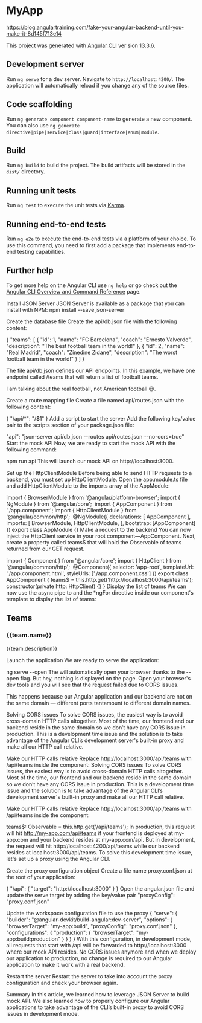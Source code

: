 # MyApp
https://blog.angulartraining.com/fake-your-angular-backend-until-you-make-it-8d145f713e14

This project was generated with [Angular CLI](https://github.com/angular/angular-cli) ver
sion 13.3.6.

## Development server

Run `ng serve` for a dev server. Navigate to `http://localhost:4200/`. The application will automatically reload if you change any of the source files.

## Code scaffolding

Run `ng generate component component-name` to generate a new component. You can also use `ng generate directive|pipe|service|class|guard|interface|enum|module`.

## Build

Run `ng build` to build the project. The build artifacts will be stored in the `dist/` directory.

## Running unit tests

Run `ng test` to execute the unit tests via [Karma](https://karma-runner.github.io).

## Running end-to-end tests

Run `ng e2e` to execute the end-to-end tests via a platform of your choice. To use this command, you need to first add a package that implements end-to-end testing capabilities.

## Further help

To get more help on the Angular CLI use `ng help` or go check out the [Angular CLI Overview and Command Reference](https://angular.io/cli) page.

Install JSON Server
JSON Server is available as a package that you can install with NPM:
npm install --save json-server

Create the database file
Create the api/db.json file with the following content:

{
  "teams": [
    {
      "id": 1,
      "name": "FC Barcelona",
      "coach": "Ernesto Valverde",
      "description": "The best football team in the world!"
    },
    {
      "id": 2,
      "name": "Real Madrid",
      "coach": "Zinedine Zidane",
      "description": "The worst football team in the world!"
    }
  ]
}

The file api/db.json defines our API endpoints. In this example, we have one endpoint called /teams that will return a list of football teams.

I am talking about the real football, not American football 😉.

Create a route mapping file
Create a file named api/routes.json with the following content:

{
  "/api/*": "/$1"
}
Add a script to start the server
Add the following key/value pair to the scripts section of your package.json file:

"api": "json-server api/db.json --routes api/routes.json --no-cors=true"
Start the mock API
Now, we are ready to start the mock API with the following command:

npm run api
This will launch our mock API on http://localhost:3000.

Set up the HttpClientModule
Before being able to send HTTP requests to a backend, you must set up HttpClientModule. Open the app.module.ts file and add HttpClientModule to the imports array of the AppModule:

import { BrowserModule } from '@angular/platform-browser';
import { NgModule } from '@angular/core';
​
import { AppComponent } from './app.component';
import { HttpClientModule } from '@angular/common/http';
​
@NgModule({
  declarations: [
    AppComponent
  ],
  imports: [
    BrowserModule,
    HttpClientModule,
  ],
  bootstrap: [AppComponent]
})
export class AppModule {}
Make a request to the backend
You can now inject the HttpClient service in your root component—AppComponent. Next, create a property called teams$ that will hold the Observable of teams returned from our GET request.

import { Component } from '@angular/core';
import { HttpClient } from '@angular/common/http';
​
@Component({
  selector: 'app-root',
  templateUrl: './app.component.html',
  styleUrls: ['./app.component.css']
})
export class AppComponent {
  teams$ = this.http.get('http://localhost:3000/api/teams');
​
  constructor(private http: HttpClient) {}
}
Display the list of teams
We can now use the async pipe to and the *ngFor directive inside our component's template to display the list of teams:

<h2>Teams</h2>
<div *ngFor="let team of teams$ | async">
  <h3>{{team.name}}</h3>
  <p>{{team.description}}</p>
</div>
Launch the application
We are ready to serve the application:

ng serve --open
The will automatically open your browser thanks to the --open flag. But hey, nothing is displayed on the page. Open your browser's dev tools and you will see that the request failed due to CORS issues.


This happens because our Angular application and our backend are not on the same domain — different ports tantamount to different domain names.

Solving CORS issues
To solve CORS issues, the easiest way is to avoid cross-domain HTTP calls altogether. Most of the time, our frontend and our backend reside in the same domain so we don’t have any CORS issue in production. This is a development time issue and the solution is to take advantage of the Angular CLI’s development server's built-in proxy and make all our HTTP call relative.

Make our HTTP calls relative
Replace http://localhost:3000/api/teams with /api/teams inside the component:
Solving CORS issues
To solve CORS issues, the easiest way is to avoid cross-domain HTTP calls altogether. Most of the time, our frontend and our backend reside in the same domain so we don’t have any CORS issue in production. This is a development time issue and the solution is to take advantage of the Angular CLI’s development server's built-in proxy and make all our HTTP call relative.

Make our HTTP calls relative
Replace http://localhost:3000/api/teams with /api/teams inside the component:

teams$: Observable<any> = this.http.get('/api/teams');
In production, this request will hit http://my-app.com/api/teams if your frontend is deployed at my-app.com and your backend resides at my-app.com/api. But in development, the request will hit http://localhost:4200/api/teams while our backend resides at localhost:3000/api/teams. To solve this development time issue, let's set up a proxy using the Angular CLI.

Create the proxy configuration object
Create a file name proxy.conf.json at the root of your application:

{
  "/api": {
    "target": "http://localhost:3000"
  }
}
Open the angular.json file and update the serve target by adding the key/value pair "proxyConfig": "proxy.conf.json"

Update the workspace configuration file to use the proxy
{
  "serve": {
    "builder": "@angular-devkit/build-angular:dev-server",
    "options": {
      "browserTarget": "my-app:build",
      "proxyConfig": "proxy.conf.json"
    },
    "configurations": {
      "production": {
        "browserTarget": "my-app:build:production"
      }
    }
  }
}
With this configuration, in development mode, all requests that start with /api will be forwarded to http://localhost:3000 where our mock API resides. No CORS issues anymore and when we deploy our application to production, no change is required to our Angular application to make it work with a real backend.

Restart the server
Restart the server to take into account the proxy configuration and check your browser again.


Summary
In this article, we learned how to leverage JSON Server to build mock API. We also learned how to properly configure our Angular applications to take advantage of the CLI’s built-in proxy to avoid CORS issues in development mode.
